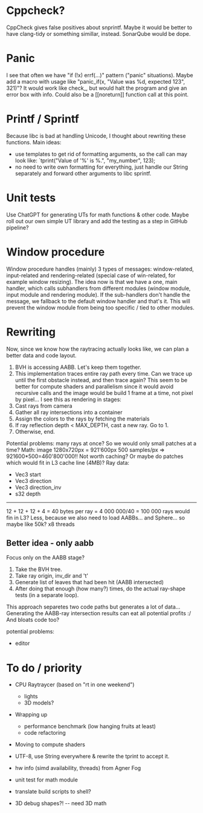 # Cppcheck?
CppCheck gives false positives about snprintf. Maybe it would be better to have
clang-tidy or something simillar, instead. SonarQube would be dope.

# Panic
I see that often we have "if (!x) errf(...)" pattern ("panic" situations).
Maybe add a macro with usage like "panic_if(x, "Value was %d, expected 123", 321)"?
It would work like check_, but would halt the program and give an error box with info.
Could also be a [[noreturn]] function call at this point.

# Printf / Sprintf
Because libc is bad at handling Unicode, I thought about rewriting these functions.
Main ideas:
- use templates to get rid of formatting arguments, so the call can may look like:
  `tprint("Value of '%' is %.", "my_number", 123);
- no need to write own formatting for everything, just handle our String separately
  and forward other arguments to libc sprintf.

# Unit tests
Use ChatGPT for generating UTs for math functions & other code. Maybe roll out our
own simple UT library and add the testing as a step in GitHub pipeline?

# Window procedure
Window procedure handles (mainly) 3 types of messages: window-related, input-related 
and rendering-related (special case of win-related, for example window resizing).
The idea now is that we have a one, main handler, which calls subhandlers from
different modules (window module, input module and rendering module). If the sub-handlers
don't handle the message, we fallback to the default window handler and that's it.
This will prevent the window module from being too specific / tied to other modules.

# Rewriting 
Now, since we know how the raytracing actually looks like, we can plan a better
data and code layout.
1. BVH is accessing AABB. Let's keep them together.
2. This implementation traces entire ray path every time. Can we trace up until the first obstacle instead, and then trace again? This seem to be better for compute shaders and parallelism since it would avoid recursive calls and the image would be build 1 frame at a time, not pixel by pixel...
I see this as rendering in stages:
  0. Cast rays from camera
  1. Gather all ray intersections into a container
  2. Assign the colors to the rays by fetching the materials
  3. If ray reflection depth < MAX_DEPTH, cast a new ray. Go to 1.
  4. Otherwise, end.

Potential problems: many rays at once? So we would only small patches at a time?
Math: image 1280x720px = 921'600px 500 samples/px => 921600*500=460'800'000!!
Not worth caching? Or maybe do patches which would fit in L3 cache line (4MB)?
Ray data:
  - Vec3 start
  - Vec3 direction
  - Vec3 direction_inv
  - s32 depth
  ----------------
  12 + 12 + 12 + 4 = 40 bytes per ray = 4 000 000/40 = 100 000 rays would fin in L3? Less, because we also need to load AABBs... and Sphere... so maybe like  50k? x8 threads

## Better idea - only aabb
Focus only on the AABB stage? 
1. Take the BVH tree.
2. Take ray origin, inv_dir and 't'
3. Generate list of leaves that had been hit (AABB intersected)
4. After doing that enough (how many?) times, do the actual ray-shape tests (in a separate loop).

This approach separetes two code paths but generates a lot of data... Generating the AABB-ray intersection results can eat all potential profits :/ And bloats
code too?

potential problems:
- editor

# To do / priority

- CPU Raytraycer (based on "rt in one weekend")
  - lights
  - 3D models?

- Wrapping up
  - performance benchmark (low hanging fruits at least)
  - code refactoring

- Moving to compute shaders

- UTF-8, use String everywhere & rewrite the tprint to accept it.

- hw info (simd availability, threads) from Agner Fog

- unit test for math module
- translate build scripts to shell?
- 3D debug shapes?! -- need 3D math
